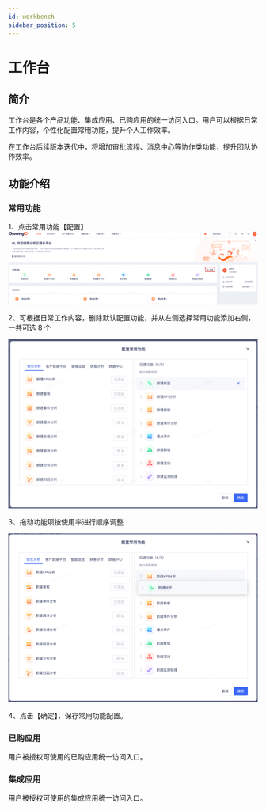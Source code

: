 ```yaml
---
id: workbench
sidebar_position: 5
---
```


# 工作台

## 简介

工作台是各个产品功能、集成应用、已购应用的统一访问入口。用户可以根据日常工作内容，个性化配置常用功能，提升个人工作效率。

在工作台后续版本迭代中，将增加审批流程、消息中心等协作类功能，提升团队协作效率。

## 功能介绍

### 常用功能

1、点击常用功能【配置】
![image.png 1](/img/functions_workbench.png)

2、可根据日常工作内容，删除默认配置功能，并从左侧选择常用功能添加右侧，一共可选 8 个

![图 4](/img/portal-dialog-functionconfig_workbench.png)

3、拖动功能项按使用率进行顺序调整

![图 5](/img/portal0dialog-functionconfig-drag_workbench.png)

4、点击【确定】，保存常用功能配置。

### 已购应用

用户被授权可使用的已购应用统一访问入口。

### 集成应用

用户被授权可使用的集成应用统一访问入口。
